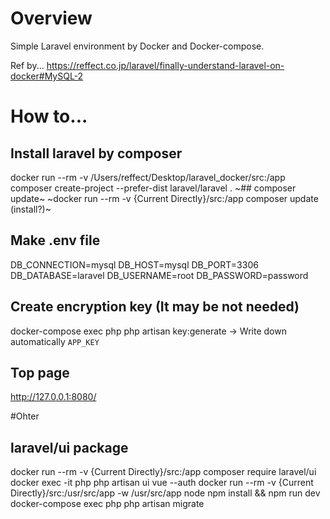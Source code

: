 # Overview
Simple Laravel environment by Docker and Docker-compose.

Ref by...
https://reffect.co.jp/laravel/finally-understand-laravel-on-docker#MySQL-2

# How to...
## Install laravel by composer
docker run --rm -v /Users/reffect/Desktop/laravel_docker/src:/app composer create-project --prefer-dist laravel/laravel .
~## composer update~
~docker run --rm -v {Current Directly}/src:/app composer update (install?)~
## Make .env file
DB_CONNECTION=mysql
DB_HOST=mysql
DB_PORT=3306
DB_DATABASE=laravel
DB_USERNAME=root
DB_PASSWORD=password
## Create encryption key (It may be not needed)
docker-compose exec php php artisan key:generate
-> Write down automatically `APP_KEY`
## Top page
http://127.0.0.1:8080/

#Ohter
## laravel/ui package
docker run --rm -v {Current Directly}/src:/app composer require laravel/ui
docker exec -it php php artisan ui vue --auth
docker run --rm -v {Current Directly}/src:/usr/src/app -w /usr/src/app node npm install && npm run dev
docker-compose exec php php artisan migrate
